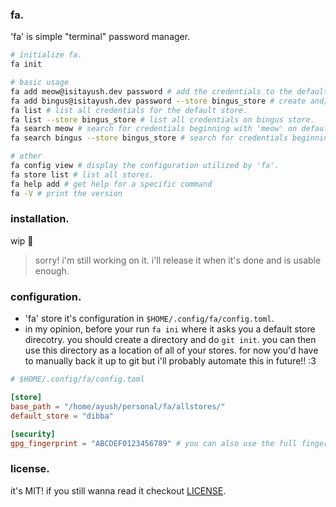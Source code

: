 ### fa.

'fa' is simple "terminal" password manager.

```sh
# initialize fa.
fa init

# basic usage
fa add meow@isitayush.dev password # add the credentials to the default store.
fa add bingus@isitayush.dev password --store bingus_store # create and/or add the credentials to the bingus store.
fa list # list all credentials for the default store.
fa list --store bingus_store # list all credentials on bingus store.
fa search meow # search for credentials beginning with 'meow' on default store
fa search bingus --store bingus_store # search for credentials beginning with 'bingus' on 'bingus_store'

# other
fa config view # display the configuration utilized by 'fa'.
fa store list # list all stores.
fa help add # get help for a specific command
fa -V # print the version
```

### installation.

wip 🚧

> sorry! i'm still working on it. i'll release it when it's done and is usable enough.

### configuration.

- 'fa' store it's configuration in `$HOME/.config/fa/config.toml`.
- in my opinion, before your run `fa ini` where it asks you a default store direcotry. you should create a directory and
do `git init`. you can then use this directory as a location of all of your stores. for now you'd
have to manually back it up to git but i'll probably automate this in future!! :3

```toml
# $HOME/.config/fa/config.toml

[store]
base_path = "/home/ayush/personal/fa/allstores/"
default_store = "dibba"

[security]
gpg_fingerprint = "ABCDEF0123456789" # you can also use the full fingerprint
```

### license.

it's MIT! if you still wanna read it checkout [LICENSE](./LICENSE.md).
